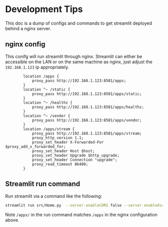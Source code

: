 # Development Tips

This doc is a dump of configs and commands to get streamlit deployed behind a nginx
server.

## nginx config

This conifg will run streamlit through nginx. Streamlit can either be accessible on the
LAN or on the same machine as nginx, just adjust the `192.168.1.123` ip appropriately.
```
        location /apps {
            proxy_pass http://192.168.1.123:8501/apps;
        }
        location ^~ /static {
            proxy_pass http://192.168.1.123:8501/apps/static;
        }
        location ^~ /healthz {
            proxy_pass http://192.168.1.123:8501/apps/healthz;
        }
        location ^~ /vendor {
            proxy_pass http://192.168.1.123:8501/apps/vendor;
        }
        location /apps/stream {
            proxy_pass http://192.168.1.123:8501/apps/stream;
            proxy_http_version 1.1;
            proxy_set_header X-Forwarded-For $proxy_add_x_forwarded_for;
            proxy_set_header Host $host;
            proxy_set_header Upgrade $http_upgrade;
            proxy_set_header Connection "upgrade";
            proxy_read_timeout 86400;
        }
```

## Streamlit run command

Run streamlit via a command like the following:

```bash
streamlit run src/Home.py  --server.enableCORS false --server.enableXsrfProtection false --server.baseUrlPath /apps/
```

Note `/apps/` in the run command matches `/apps` in the nginx configuration above.
